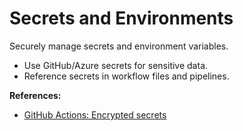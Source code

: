 # Secrets and Environments

Securely manage secrets and environment variables.

- Use GitHub/Azure secrets for sensitive data.
- Reference secrets in workflow files and pipelines.

**References:**
- [GitHub Actions: Encrypted secrets](https://docs.github.com/en/actions/security-guides/encrypted-secrets)
